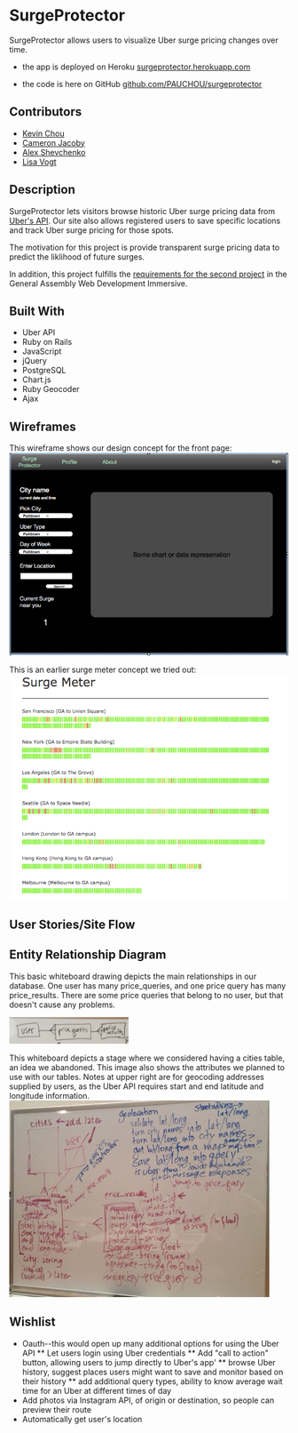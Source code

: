 SurgeProtector
==============

SurgeProtector allows users to visualize Uber surge pricing changes over time.

* the app is deployed on Heroku [surgeprotector.herokuapp.com](http://surgeprotector.herokuapp.com/)

* the code is here on GitHub [github.com/PAUCHOU/surgeprotector](https://github.com/PAUCHOU/surgeprotector)

## Contributors

* [Kevin Chou](https://github.com/PAUCHOU)
* [Cameron Jacoby](https://github.com/cameronjacoby)
* [Alex Shevchenko](https://github.com/alexshev91)
* [Lisa Vogt](https://github.com/lisavogtsf)

## Description



SurgeProtector lets visitors browse historic Uber surge pricing data from [Uber's API](https://developer.uber.com/). Our site also allows registered users to save specific locations and track Uber surge pricing for those spots.

The motivation for this project is provide transparent surge pricing data to predict the liklihood of future surges.

In addition, this project fulfills the [requirements for the second project](https://github.com/wdi-sf-july/project_specs) in the General Assembly Web Development Immersive.

## Built With

* Uber API
* Ruby on Rails
* JavaScript
* jQuery
* PostgreSQL
* Chart.js
* Ruby Geocoder
* Ajax

## Wireframes
This wireframe shows our design concept for the front page:
![front page wireframe](/app/assets/images/surgeprotector_wireframe.png "Front page wireframe")

This is an earlier surge meter concept we tried out:
![early red/green surge meter](/app/assets/images/surge_meter_WedAM.png "Early Surge Meter")
## User Stories/Site Flow

## Entity Relationship Diagram
This basic whiteboard drawing depicts the main relationships in our database. One user has many price_queries, and one price query has many price_results. There are some price queries that belong to no user, but that doesn't cause any problems. 

![minimal_ERD](/app/assets/images/minimal_ERD.png "Minimal ERD")

This whiteboard depicts a stage where we considered having a cities table, an idea we abandoned.  This image also shows the attributes we planned to use with our tables. Notes at upper right are for geocoding addresses supplied by users, as the Uber API requires start and end latitude and longitude information.
![early ERD with attributes](/app/assets/images/early_ERD_with_properties.png "early ERD with attributes")


## Wishlist

* Oauth--this would open up many additional options for using the Uber API
** Let users login using Uber credentials
** Add "call to action" button, allowing users to jump directly to Uber's app'
** browse Uber history, suggest places users might want to save and monitor based on their history
** add additional query types, ability to know average wait time for an Uber at different times of day
* Add photos via Instagram API, of origin or destination, so people can preview their route
* Automatically get user's location 